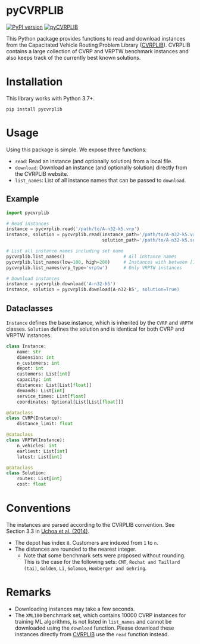 # pyCVRPLIB
[![PyPI version](https://badge.fury.io/py/pycvrplib.svg)](https://badge.fury.io/py/pycvrplib)
[![pyCVRPLIB](https://github.com/leonlan/pyCVRPLIB/actions/workflows/pycvrplib.yml/badge.svg)](https://github.com/leonlan/pyCVRPLIB/actions/workflows/pycvrplib.yml)

This Python package provides functions to read and download instances from the Capacitated Vehicle Routing Problem Library ([CVRPLIB](http://vrp.atd-lab.inf.puc-rio.br/index.php/en/)). CVRPLIB contains a large collection of CVRP and VRPTW benchmark instances and also keeps track of the currently best known solutions.


# Installation
This library works with Python 3.7+.

```shell
pip install pycvrplib
```


# Usage
Using this package is simple. We expose three functions:

-   `read`: Read an instance (and optionally solution) from a local file.
-   `download`: Download an instance (and optionally solution) directly from the CVRPLIB website.
-   `list_names`: List of all instance names that can be passed to `download`.


## Example
```python
import pycvrplib

# Read instances
instance = pycvrplib.read('/path/to/A-n32-k5.vrp')
instance, solution = pycvrplib.read(instance_path='/path/to/A-n32-k5.vrp',
                                    solution_path='/path/to/A-n32-k5.sol')

# List all instance names including set name
pycvrplib.list_names()                      # All instance names
pycvrplib.list_names(low=100, high=200)     # Instances with between [100, 200] customers
pycvrplib.list_names(vrp_type='vrptw')      # Only VRPTW instances

# Download instances
instance = pycvrplib.download('A-n32-k5')
instance, solution = pycvrplib.download(A-n32-k5', solution=True)
```
## Dataclasses
`Instance` defines the base instance, which is inherited by the `CVRP` and `VRPTW` classes. `Solution` defines the solution and is identical for both CVRP and VRPTW instances. 
```python
class Instance:
    name: str
    dimension: int
    n_customers: int
    depot: int
    customers: List[int]
    capacity: int
    distances: List[List[float]]
    demands: List[int]
    service_times: List[float]
    coordinates: Optional[List[List[float]]]

@dataclass
class CVRP(Instance):
    distance_limit: float

@dataclass
class VRPTW(Instance):
    n_vehicles: int
    earliest: List[int]
    latest: List[int]

@dataclass
class Solution:
    routes: List[int]
    cost: float
```

     
# Conventions
The instances are parsed according to the CVRPLIB convention. See Section 3.3 in [Uchoa et al. (2014)](http://www.optimization-online.org/DB_FILE/2014/10/4597.pdf).
- The depot has index `0`. Customers are indexed from `1` to `n`.
- The distances are rounded to the nearest integer. 
    - Note that some benchmark sets were proposed without rounding. This is the case for the following sets: `CMT`, `Rochat and Taillard (tai)`, `Golden`, `Li`, `Solomon`, `Homberger and Gehring`.
    
# Remarks
- Downloading instances may take a few seconds. 
- The `XML100` benchmark set, which contains 10000 CVRP instances for training ML algorithms, is not listed in `list_names` and cannot be downloaded using the `download` function. Please download these instances directly from [CVRPLIB](http://vrp.atd-lab.inf.puc-rio.br/index.php/en/) use the `read` function instead.

    
